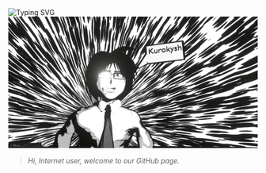 <img src="https://readme-typing-svg.demolab.com?font=Fira+Code&size=30&duration=2500&pause=750&vCenter=true&width=811&lines=We+are+the+people.;We+are+Fultonium.;We+are+an+aspect+of+creativity." alt="Typing SVG" />
<img src="https://raw.githubusercontent.com/Fultonium-Entertainment/.github/main/profile/images/banner.png">

> *Hi, Internet user, welcome to our GitHub page.*
